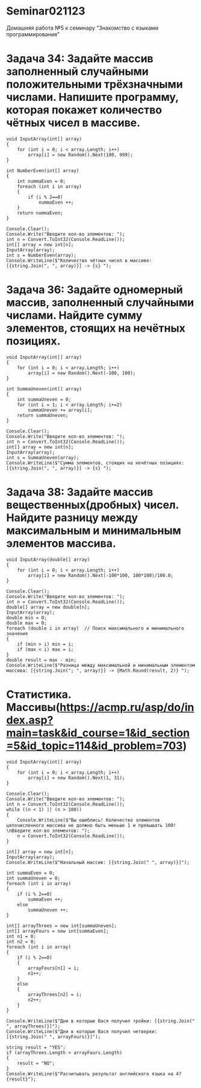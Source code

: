# Seminar021123
Домашняя работа №5 к семинару "Знакомство с языками программирования"

# Задача 34: Задайте массив заполненный случайными положительными трёхзначными числами. Напишите программу, которая покажет количество чётных чисел в массиве.
```
void InputArray(int[] array)
{
    for (int i = 0; i < array.Length; i++)
        array[i] = new Random().Next(100, 999);
}

int NumberEven(int[] array)
{
    int nummaEven = 0;
    foreach (int i in array)
    {
        if (i % 2==0)
            nummaEven ++;
    }
    return nummaEven;
}

Console.Clear();
Console.Write("Введите кол-во элементов: ");
int n = Convert.ToInt32(Console.ReadLine());
int[] array = new int[n];
InputArray(array);
int s = NumberEven(array);
Console.WriteLine($"Количество чётных чисел в массиве: [{string.Join(", ", array)}] -> {s} ");
```

# Задача 36: Задайте одномерный массив, заполненный случайными числами. Найдите сумму элементов, стоящих на нечётных позициях.
```
void InputArray(int[] array)
{
    for (int i = 0; i < array.Length; i++)
        array[i] = new Random().Next(-100, 100);
}

int SummaUneven(int[] array)
{
    int summaUneven = 0;
    for (int i = 1; i < array.Length; i+=2)
        summaUneven += array[i];
    return summaUneven;
}

Console.Clear();
Console.Write("Введите кол-во элементов: ");
int n = Convert.ToInt32(Console.ReadLine());
int[] array = new int[n];
InputArray(array);
int s = SummaUneven(array);
Console.WriteLine($"Сумма элементов, стоящих на нечётных позициях: [{string.Join(", ", array)}] -> {s} ");
```

# Задача 38: Задайте массив вещественных(дробных) чисел. Найдите разницу между максимальным и минимальным элементов массива.
```
void InputArray(double[] array)
{
    for (int i = 0; i < array.Length; i++)
        array[i] = new Random().Next(-100*100, 100*100)/100.0;
}

Console.Clear();
Console.Write("Введите кол-во элементов: ");
int n = Convert.ToInt32(Console.ReadLine());
double[] array = new double[n];
InputArray(array);
double min = 0;
double max = 0;
foreach (double i in array)  // Поиск максимального и минимального значения
{
    if (min > i) min = i;
    if (max < i) max = i;
}
double result = max - min;
Console.WriteLine($"Разница между максимальной и минимальным элементом массива: [{string.Join("; ", array)}] -> {Math.Round(result, 2)} ");
```

# Статистика. Массивы(https://acmp.ru/asp/do/index.asp?main=task&id_course=1&id_section=5&id_topic=114&id_problem=703)
```
void InputArray(int[] array)
{
    for (int i = 0; i < array.Length; i++)
        array[i] = new Random().Next(1, 31);
}

Console.Clear();
Console.Write("Введите кол-во элементов: ");
int n = Convert.ToInt32(Console.ReadLine());
while ((n < 1) || (n > 100))
{
    Console.WriteLine($"Вы ошиблись! Количество элементов целочисленного массива не должно быть меньше 1 и превышать 100! \nВведите кол-во элементов: ");
    n = Convert.ToInt32(Console.ReadLine());
}

int[] array = new int[n];
InputArray(array);
Console.WriteLine($"Начальный массив: [{string.Join(" ", array)}]");

int summaEven = 0;
int summaUneven = 0;
foreach (int i in array)
{
    if (i % 2==0)
        summaEven ++;
    else
        summaUneven ++;
}

int[] arrayThrees = new int[summaUneven];
int[] arrayFours = new int[summaEven];
int n1 = 0;
int n2 = 0;
foreach (int i in array)
{
    if (i % 2==0)
    {   
        arrayFours[n1] = i;
        n1++;
    }
    else
    {
        arrayThrees[n2] = i;
        n2++;
    }
}

Console.WriteLine($"Дни в которые Вася получил тройки: [{string.Join(" ", arrayThrees)}]");
Console.WriteLine($"Дни в которые Вася получил четверки: [{string.Join(" ", arrayFours)}]");

string result = "YES";
if (arrayThrees.Length > arrayFours.Length)
{
    result = "NO";
}
Console.WriteLine($"Расчитывать результат английского языка на 4? {result}");
```
